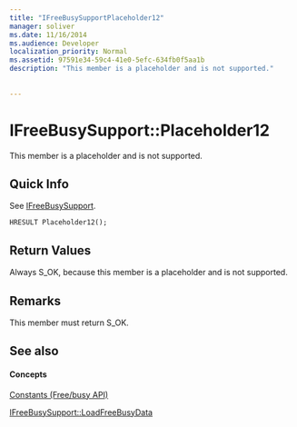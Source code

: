```yaml
---
title: "IFreeBusySupportPlaceholder12"
manager: soliver
ms.date: 11/16/2014
ms.audience: Developer
localization_priority: Normal
ms.assetid: 97591e34-59c4-41e0-5efc-634fb0f5aa1b
description: "This member is a placeholder and is not supported."
 
 
---
```


# IFreeBusySupport::Placeholder12

This member is a placeholder and is not supported.
  
## Quick Info

See [IFreeBusySupport](ifreebusysupport.md).
  
```
HRESULT Placeholder12();
```

## Return Values

Always S_OK, because this member is a placeholder and is not supported.
  
## Remarks

This member must return S_OK.
  
## See also

#### Concepts

[Constants (Free/busy API)](constants-free-busy-api.md)
  
[IFreeBusySupport::LoadFreeBusyData](ifreebusysupport-loadfreebusydata.md)

